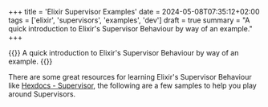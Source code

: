 +++
title = 'Elixir Supervisor Examples'
date = 2024-05-08T07:35:12+02:00
tags = ['elixir', 'supervisors', 'examples', 'dev']
draft = true
summary = "A quick introduction to Elixir's Supervisor Behaviour by way of an example."
+++

{{<lead>}}
A quick introduction to Elixir's Supervisor Behaviour by way of an example.
{{</lead>}}

There are some great resources for learning Elixir's Supervisor Behaviour like [Hexdocs - Supervisor](https://hexdocs.pm/elixir/Supervisor.html), the following are a few samples to help you play around Supervisors.
